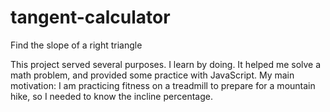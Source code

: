 # tangent-calculator
Find the slope of a right triangle

This project served several purposes. I learn by doing. It helped me solve a math problem, and provided some practice with JavaScript. My main motivation: I am practicing fitness on a treadmill to prepare for a mountain hike, so I needed to know the incline percentage.
